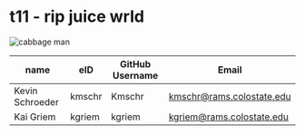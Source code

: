 # t11 - rip juice wrld
![cabbage man](atla.jpeg)

| name | eID | GitHub Username | Email |
|------|-----|-----------------|-------|
| Kevin Schroeder | kmschr | Kmschr | kmschr@rams.colostate.edu |
| Kai Griem | kgriem | kgriem | kgriem@rams.colostate.edu |
